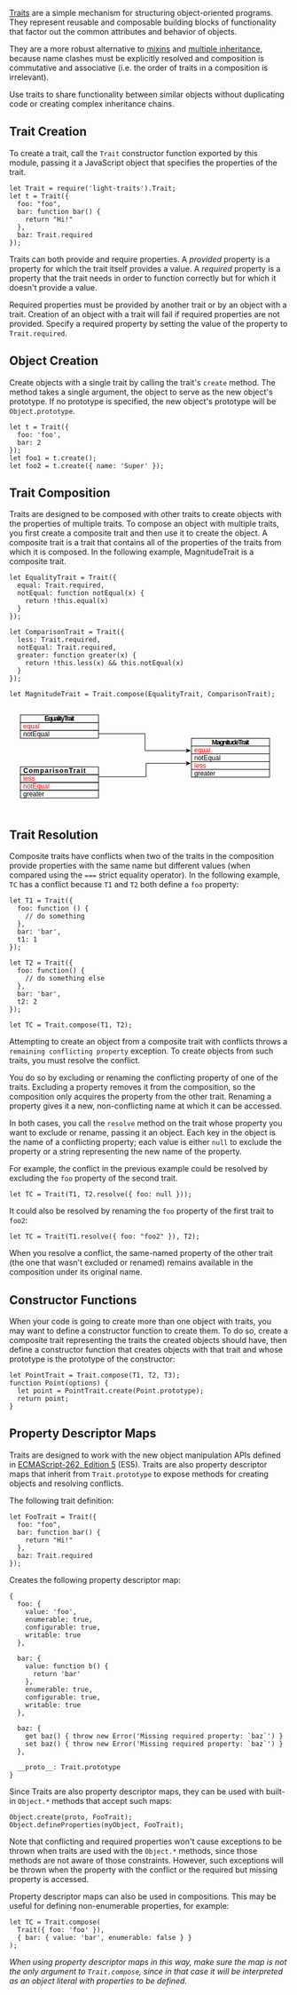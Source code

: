 
[Traits](http://en.wikipedia.org/wiki/Trait_%28computer_science%29) are a simple
mechanism for structuring object-oriented programs. They represent reusable and
composable building blocks of functionality that factor out the common
attributes and behavior of objects.

They are a more robust alternative to
[mixins](http://en.wikipedia.org/wiki/Mixins) and
[multiple inheritance](http://en.wikipedia.org/wiki/Multiple_inheritance),
because name clashes must be explicitly resolved and composition is commutative
and associative (i.e. the order of traits in a composition is irrelevant).

Use traits to share functionality between similar objects without duplicating
code or creating complex inheritance chains.

## Trait Creation ##

To create a trait, call the `Trait` constructor function exported by this
module, passing it a JavaScript object that specifies the properties of the
trait.

    let Trait = require('light-traits').Trait;
    let t = Trait({
      foo: "foo",
      bar: function bar() {
        return "Hi!"
      },
      baz: Trait.required
    });

Traits can both provide and require properties. A *provided* property is a
property for which the trait itself provides a value. A *required* property is a
property that the trait needs in order to function correctly but for which
it doesn't provide a value.

Required properties must be provided by another trait or by an object with a
trait. Creation of an object with a trait will fail if required properties are
not provided. Specify a required property by setting the value of the property
to `Trait.required`.

## Object Creation ##

Create objects with a single trait by calling the trait's `create` method. The
method takes a single argument, the object to serve as the new object's
prototype. If no prototype is specified, the new object's prototype will be
`Object.prototype`.

    let t = Trait({
      foo: 'foo',
      bar: 2
    });
    let foo1 = t.create();
    let foo2 = t.create({ name: 'Super' });

## Trait Composition ##

Traits are designed to be composed with other traits to create objects with the
properties of multiple traits. To compose an object with multiple traits, you
first create a composite trait and then use it to create the object. A composite
trait is a trait that contains all of the properties of the traits from which it
is composed. In the following example, MagnitudeTrait is a composite trait.

    let EqualityTrait = Trait({
      equal: Trait.required,
      notEqual: function notEqual(x) {
        return !this.equal(x)
      }
    });
    
    let ComparisonTrait = Trait({
      less: Trait.required,
      notEqual: Trait.required,
      greater: function greater(x) {
        return !this.less(x) && this.notEqual(x)
      }
    });
    
    let MagnitudeTrait = Trait.compose(EqualityTrait, ComparisonTrait);

<?xml version="1.0"?>
<svg xmlns="http://www.w3.org/2000/svg" xmlns:xl="http://www.w3.org/1999/xlink" version="1.1" viewBox="-11 121 490 190" width="490px" height="190px">
  <defs>
    <marker orient="auto" overflow="visible" markerUnits="strokeWidth" id="SharpArrow_Marker" viewBox="-4 -4 10 8" markerWidth="10" markerHeight="8" color="black">
      <g>
        <path d="M 5 0 L -3 -3 L 0 0 L 0 0 L -3 3 Z" fill="currentColor" stroke="currentColor" stroke-width="1px"/>
      </g>
    </marker>
  </defs>
  <g stroke="none" stroke-opacity="1" stroke-dasharray="none" fill="none" fill-opacity="1">
    <g>
      <rect x="9" y="165.33334" width="141" height="14"/>
      <rect x="9" y="165.33334" width="141" height="14" stroke="black" stroke-width="1px"/>
      <text transform="translate(14 165.33334)" fill="black">
        <tspan font-family="Helvetica" font-size="12" font-weight="500" x="0" y="11" textLength="47.373047">notEqual</tspan>
      </text>
      <rect x="9" y="151.33334" width="141" height="14"/>
      <rect x="9" y="151.33334" width="141" height="14" stroke="black" stroke-width="1px"/>
      <text transform="translate(14 151.33334)" fill="red">
        <tspan font-family="Helvetica" font-size="12" font-weight="500" fill="red" x="0" y="11" textLength="29.361328">equal</tspan>
      </text>
      <rect x="9" y="137.33334" width="141" height="14"/>
      <rect x="9" y="137.33334" width="141" height="14" stroke="black" stroke-width="1px"/>
      <text transform="translate(14 137.33334)" fill="black">
        <tspan font-family="Helvetica" font-size="12" font-weight="bold" x="38.49707" y="11" textLength="54.00586">EqualityTrait</tspan>
      </text>
      <rect x="9" y="273" width="141" height="14"/>
      <rect x="9" y="273" width="141" height="14" stroke="black" stroke-width="1px"/>
      <text transform="translate(14 273)" fill="black">
        <tspan font-family="Helvetica" font-size="12" font-weight="500" x="0" y="11" textLength="38.021484">greater</tspan>
      </text>
      <rect x="9" y="259" width="141" height="14"/>
      <rect x="9" y="259" width="141" height="14" stroke="black" stroke-width="1px"/>
      <text transform="translate(14 259)" fill="red">
        <tspan font-family="Helvetica" font-size="12" font-weight="500" fill="red" x="0" y="11" textLength="47.373047">notEqual</tspan>
      </text>
      <rect x="9" y="245" width="141" height="14"/>
      <rect x="9" y="245" width="141" height="14" stroke="black" stroke-width="1px"/>
      <text transform="translate(14 245)" fill="red">
        <tspan font-family="Helvetica" font-size="12" font-weight="500" fill="red" x="0" y="11" textLength="21.339844">less</tspan>
      </text>
      <rect x="9" y="231" width="141" height="14"/>
      <rect x="9" y="231" width="141" height="14" stroke="black" stroke-width="1px"/>
      <text transform="translate(14 231)" fill="black">
        <tspan font-family="Helvetica" font-size="12" font-weight="bold" x=".15332031" y="11" textLength="112.67578">ComparisonTrait</tspan>
      </text>
      <rect x="317.75" y="235.5" width="141" height="14"/>
      <rect x="317.75" y="235.5" width="141" height="14" stroke="black" stroke-width="1px"/>
      <text transform="translate(322.75 235.5)" fill="black">
        <tspan font-family="Helvetica" font-size="12" font-weight="500" x="0" y="11" textLength="38.021484">greater</tspan>
      </text>
      <rect x="317.75" y="221.5" width="141" height="14"/> 
      <rect x="317.75" y="221.5" width="141" height="14" stroke="black" stroke-width="1px"/>
      <text transform="translate(322.75 221.5)" fill="red">
        <tspan font-family="Helvetica" font-size="12" font-weight="500" fill="red" x="0" y="11" textLength="21.339844">less</tspan>
      </text>
      <rect x="317.75" y="207.5" width="141" height="14"/>
      <rect x="317.75" y="207.5" width="141" height="14" stroke="black" stroke-width="1px"/>
      <text transform="translate(322.75 207.5)" fill="black">
        <tspan font-family="Helvetica" font-size="12" font-weight="500" x="0" y="11" textLength="47.373047">notEqual</tspan>
      </text>
      <rect x="317.75" y="193.5" width="141" height="14"/>
      <rect x="317.75" y="193.5" width="141" height="14" stroke="black" stroke-width="1px"/>
      <text transform="translate(322.75 193.5)" fill="red">
        <tspan font-family="Helvetica" font-size="12" font-weight="500" fill="red" x="0" y="11" textLength="29.361328">equal</tspan>
      </text>
      <rect x="317.75" y="179.5" width="141" height="14"/>
      <rect x="317.75" y="179.5" width="141" height="14" stroke="black" stroke-width="1px"/>
      <text transform="translate(322.75 179.5)" fill="black">
        <tspan font-family="Helvetica" font-size="12" font-weight="bold" x="31.83789" y="11" textLength="67.32422">MagnitudeTrait</tspan>
      </text>
      <path d="M 150 248.83887 L 158.89999 248.83887 L 235.9 248.83887 L 235.9 224.66113 L 308.85 224.66113 L 310.85 224.66113" marker-end="url(#SharpArrow_Marker)" stroke="black" stroke-linecap="butt" stroke-linejoin="miter" stroke-width="1px"/>
      <path d="M 150 171.15845 L 158.89999 171.15845 L 233.9 171.15845 L 233.9 201.6749 L 308.85 201.6749 L 310.85 201.6749" marker-end="url(#SharpArrow_Marker)" stroke="black" stroke-linecap="butt" stroke-linejoin="miter" stroke-width="1px"/>
    </g>
  </g>
</svg>

## Trait Resolution ##

Composite traits have conflicts when two of the traits in the composition
provide properties with the same name but different values (when compared using
the `===` strict equality operator). In the following example, `TC` has a
conflict because `T1` and `T2` both define a `foo` property:

    let T1 = Trait({
      foo: function () {
        // do something
      },
      bar: 'bar',
      t1: 1
    });
    
    let T2 = Trait({
      foo: function() {
        // do something else
      },
      bar: 'bar',
      t2: 2
    });
    
    let TC = Trait.compose(T1, T2);

Attempting to create an object from a composite trait with conflicts throws a
`remaining conflicting property` exception. To create objects from such traits,
you must resolve the conflict.

You do so by excluding or renaming the conflicting property of one of the
traits. Excluding a property removes it from the composition, so the composition
only acquires the property from the other trait. Renaming a property gives it a
new, non-conflicting name at which it can be accessed.

In both cases, you call the `resolve` method on the trait whose property you
want to exclude or rename, passing it an object. Each key in the object is the
name of a conflicting property; each value is either `null` to exclude the
property or a string representing the new name of the property.

For example, the conflict in the previous example could be resolved by excluding
the `foo` property of the second trait.

    let TC = Trait(T1, T2.resolve({ foo: null }));

It could also be resolved by renaming the `foo` property of the first trait to
`foo2`:

    let TC = Trait(T1.resolve({ foo: "foo2" }), T2);

When you resolve a conflict, the same-named property of the other trait (the one
that wasn't excluded or renamed) remains available in the composition under its
original name.

## Constructor Functions ##

When your code is going to create more than one object with traits, you may want
to define a constructor function to create them. To do so, create a composite
trait representing the traits the created objects should have, then define a
constructor function that creates objects with that trait and whose prototype is
the prototype of the constructor:

    let PointTrait = Trait.compose(T1, T2, T3);
    function Point(options) {
      let point = PointTrait.create(Point.prototype);
      return point;
    }

## Property Descriptor Maps ##

Traits are designed to work with the new object manipulation APIs defined in
[ECMAScript-262, Edition
5](http://www.ecma-international.org/publications/standards/Ecma-262.htm) (ES5).
Traits are also property descriptor maps that inherit from `Trait.prototype` to
expose methods for creating objects and resolving conflicts.

The following trait definition:

    let FooTrait = Trait({
      foo: "foo",
      bar: function bar() {
        return "Hi!"
      },
      baz: Trait.required
    });

Creates the following property descriptor map:

    {
      foo: {
        value: 'foo',
        enumerable: true,
        configurable: true,
        writable: true
      },
    
      bar: {
        value: function b() {
          return 'bar'
        },
        enumerable: true,
        configurable: true,
        writable: true
      },
    
      baz: {
        get baz() { throw new Error('Missing required property: `baz`') }
        set baz() { throw new Error('Missing required property: `baz`') }
      },
    
      __proto__: Trait.prototype
    }

Since Traits are also property descriptor maps, they can be used with built-in
`Object.*` methods that accept such maps:

    Object.create(proto, FooTrait);
    Object.defineProperties(myObject, FooTrait);

Note that conflicting and required properties won't cause exceptions to be
thrown when traits are used with the `Object.*` methods, since those methods are
not aware of those constraints. However, such exceptions will be thrown when the
property with the conflict or the required but missing property is accessed.

Property descriptor maps can also be used in compositions. This may be useful
for defining non-enumerable properties, for example:

    let TC = Trait.compose(
      Trait({ foo: 'foo' }),
      { bar: { value: 'bar', enumerable: false } }
    );

_When using property descriptor maps in this way, make sure the map is not the
only argument to `Trait.compose`, since in that case it will be interpreted as
an object literal with properties to be defined._

